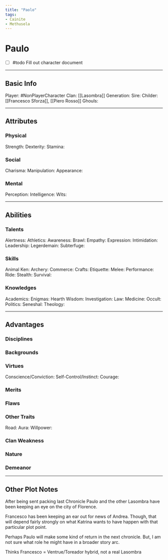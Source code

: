 ```yaml
---
title: "Paolo"
tags:
- Cainite
- Methusela
---
```


# Paulo
- [ ] #todo Fill out character document
---
## Basic Info
Player: #NonPlayerCharacter 
Clan: [[Lasombra]]
Generation:
Sire:
Childer: [[Francesco Sforza]], [[Piero Rosso]]
Ghouls:

---

## Attributes
### Physical
Strength: 
Dexterity:
Stamina:

### Social
Charisma:
Manipulation:
Appearance:

### Mental
Perception: 
Intelligence:
Wits:

---

## Abilities
### Talents
Alertness:
Athletics:
Awareness:
Brawl:
Empathy:
Expression:
Intimidation:
Leadership:
Legerdemain:
Subterfuge:

### Skills
Animal Ken:
Archery:
Commerce:
Crafts:
Etiquette:
Melee:
Performance:
Ride:
Stealth:
Survival:

### Knowledges
Academics:
Enigmas:
Hearth Wisdom:
Investigation:
Law:
Medicine:
Occult:
Politics:
Seneshal:
Theology:

---

## Advantages
### Disciplines



### Backgrounds



### Virtues
Conscience/Conviction: 
Self-Control/Instinct:
Courage:

### Merits

### Flaws

### Other Traits
Road:
Aura:
Willpower:

### Clan Weakness

### Nature

### Demeanor
---

## Other Plot Notes
After being sent packing last Chronicle Paulo and the other Lasombra have been keeping an eye on the city of Florence. 

Francesco has been keeping an ear out for news of Andrea. Though, that will depend fairly strongly on what Katrina wants to have happen with that particular plot point.

Perhaps Paulo will make some kind of return in the next chronicle. But, I am not sure what role he might have in a broader story arc.

 Thinks Francesco = Ventrue/Toreador hybrid, not a real Lasombra